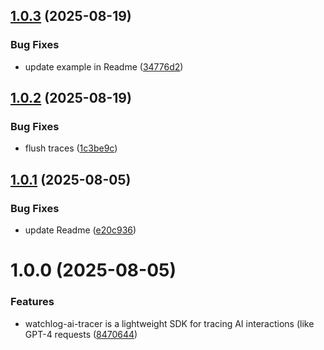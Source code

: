 ## [1.0.3](https://github.com/Watchlog-monitoring/-watchlog-node-ai-tracer/compare/1.0.2...1.0.3) (2025-08-19)


### Bug Fixes

* update example in Readme ([34776d2](https://github.com/Watchlog-monitoring/-watchlog-node-ai-tracer/commit/34776d2a399a9531949763a6e238b6de7ce450c5))

## [1.0.2](https://github.com/Watchlog-monitoring/-watchlog-node-ai-tracer/compare/1.0.1...1.0.2) (2025-08-19)


### Bug Fixes

* flush traces ([1c3be9c](https://github.com/Watchlog-monitoring/-watchlog-node-ai-tracer/commit/1c3be9c71e2ca73998ccf41337aa49eda2708a91))

## [1.0.1](https://github.com/Watchlog-monitoring/-watchlog-node-ai-tracer/compare/1.0.0...1.0.1) (2025-08-05)


### Bug Fixes

* update Readme ([e20c936](https://github.com/Watchlog-monitoring/-watchlog-node-ai-tracer/commit/e20c936022fc510d4ffb3fd25466c53343bbd542))

# 1.0.0 (2025-08-05)


### Features

* watchlog-ai-tracer is a lightweight SDK for tracing AI interactions (like GPT-4 requests ([8470644](https://github.com/Watchlog-monitoring/-watchlog-node-ai-tracer/commit/84706444b6cfa94a28616c3e87f93ec773f0ac16))
